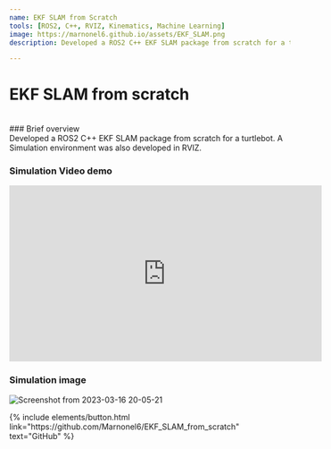 ```yaml
---
name: EKF SLAM from Scratch
tools: [ROS2, C++, RVIZ, Kinematics, Machine Learning]
image: https://marnonel6.github.io/assets/EKF_SLAM.png
description: Developed a ROS2 C++ EKF SLAM package from scratch for a turtlebot with a simulation environment.

---
```


# EKF SLAM from scratch
<br>
### Brief overview
<br>
Developed a ROS2 C++ EKF SLAM package from scratch for a turtlebot. A Simulation environment was also developed in RVIZ.


### Simulation Video demo
<iframe width="560" height="315" src="https://www.youtube.com/embed/W38wfYEdpt4?si=AXl_GuJwN86Q0bPT" title="YouTube video player" frameborder="0" allow="accelerometer; autoplay; clipboard-write; encrypted-media; gyroscope; picture-in-picture; web-share" allowfullscreen></iframe>

### Simulation image

![Screenshot from 2023-03-16 20-05-21](https://github.com/Marnonel6/marnonel6.github.io/assets/60977336/13729881-cee5-4ab4-a8d9-473d76a6be5b)

<p class="text-center">
{% include elements/button.html link="https://github.com/Marnonel6/EKF_SLAM_from_scratch" text="GitHub" %}
</p>

